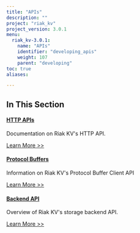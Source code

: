 ```yaml
---
title: "APIs"
description: ""
project: "riak_kv"
project_version: 3.0.1
menu:
  riak_kv-3.0.1:
    name: "APIs"
    identifier: "developing_apis"
    weight: 107
    parent: "developing"
toc: true
aliases:

---
```


[dev api http]: ./http
[dev api backend]: ./backend
[dev api pbc]: ./protocol-buffers/

## In This Section

#### [HTTP APIs][dev api http]

Documentation on Riak KV's HTTP API.

[Learn More >>][dev api http]

#### [Protocol Buffers][dev api pbc]

Information on Riak KV's Protocol Buffer Client API

[Learn More >>][dev api pbc]

#### [Backend API][dev api backend]

Overview of Riak KV's storage backend API.

[Learn More >>][dev api backend]



